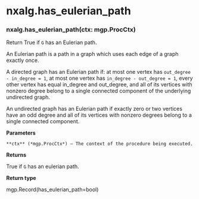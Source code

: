 # nxalg.has_eulerian_path


### nxalg.has_eulerian_path(ctx: mgp.ProcCtx)
Return True if `G` has an Eulerian path.

An Eulerian path is a path in a graph which uses each edge of a graph
exactly once.

A directed graph has an Eulerian path if:
at most one vertex has `out_degree - in_degree = 1`,
at most one vertex has `in_degree - out_degree = 1`,
every other vertex has equal in_degree and out_degree,
and all of its vertices with nonzero degree belong to a
single connected component of the underlying undirected graph.

An undirected graph has an Eulerian path if exactly zero or
two vertices have an odd degree and all of its vertices with
nonzero degrees belong to a single connected component.


**Parameters**

    **ctx** (*mgp.ProcCtx*) – The context of the procedure being executed.



**Returns**

True if `G` has an eulerian path.



**Return type**

mgp.Record(has_eulerian_path=bool)
